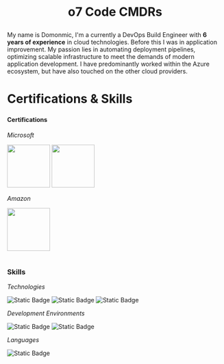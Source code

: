 # <p align="center"> o7 Code CMDRs</p>
###
My name is Domonmic, I'm a currently a DevOps Build Engineer with **6 years of experience** in cloud technologies. Before this I was in application improvement.  My passion lies in automating deployment pipelines, optimizing scalable infrastructure to meet the demands of modern application development.  I have predominantly worked within the Azure ecosystem, but have also touched on the other cloud providers.
###
# Certifications & Skills
###
#### Certifications
*Microsoft*<p>
<img src="https://learn.microsoft.com/en-us/media/learn/certification/badges/microsoft-certified-fundamentals-badge.svg?branch=main" width="100" height="100"> <img src="https://learn.microsoft.com/en-us/media/learn/certification/badges/microsoft-certified-associate-badge.svg?branch=main" width="100" height="100"> <p>
*Amazon*<p>
<img src="https://images.credly.com/size/340x340/images/2784d0d8-327c-406f-971e-9f0e15097003/image.png" width="100" height="100">
#
### Skills
*Technologies*<p>
![Static Badge](https://img.shields.io/badge/GitHub-36454F?style=plastic&logo=Github) ![Static Badge](https://img.shields.io/badge/Azure-36454F?style=plastic&logo=Microsoft-Azure) ![Static Badge](https://img.shields.io/badge/Ansible-36454F?style=plastic&logo=Ansible) <p>
*Development Environments*<p>
![Static Badge](https://img.shields.io/badge/Windows%202011-36454F?style=plastic&logo=Windows11) ![Static Badge](https://img.shields.io/badge/powershell%20ISE-36454F?style=plastic&logo=powershell) <p>
*Languages*<p>
 ![Static Badge](https://img.shields.io/badge/Powershell-36454F?style=plastic&logo=PowerShell) <p>
